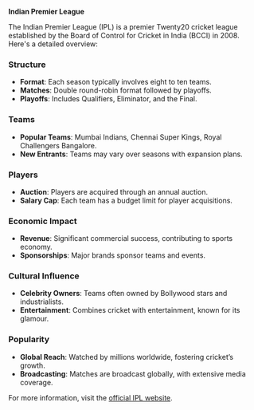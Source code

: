 **Indian Premier League**

The Indian Premier League (IPL) is a premier Twenty20 cricket league established by the Board of Control for Cricket in India (BCCI) in 2008. Here's a detailed overview:

### Structure
- **Format**: Each season typically involves eight to ten teams.
- **Matches**: Double round-robin format followed by playoffs.
- **Playoffs**: Includes Qualifiers, Eliminator, and the Final.

### Teams
- **Popular Teams**: Mumbai Indians, Chennai Super Kings, Royal Challengers Bangalore.
- **New Entrants**: Teams may vary over seasons with expansion plans.

### Players
- **Auction**: Players are acquired through an annual auction.
- **Salary Cap**: Each team has a budget limit for player acquisitions.

### Economic Impact
- **Revenue**: Significant commercial success, contributing to sports economy.
- **Sponsorships**: Major brands sponsor teams and events.

### Cultural Influence
- **Celebrity Owners**: Teams often owned by Bollywood stars and industrialists.
- **Entertainment**: Combines cricket with entertainment, known for its glamour.

### Popularity
- **Global Reach**: Watched by millions worldwide, fostering cricket’s growth.
- **Broadcasting**: Matches are broadcast globally, with extensive media coverage.

For more information, visit the [official IPL website](https://www.iplt20.com).